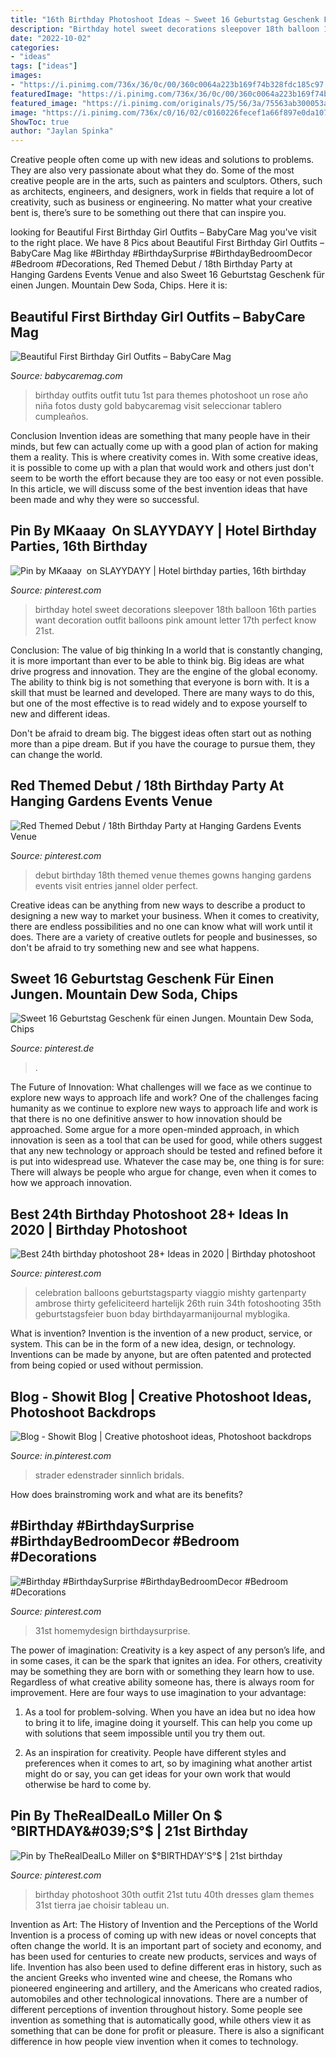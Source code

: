 ```yaml
---
title: "16th Birthday Photoshoot Ideas ~ Sweet 16 Geburtstag Geschenk Für Einen Jungen. Mountain Dew Soda, Chips"
description: "Birthday hotel sweet decorations sleepover 18th balloon 16th parties want decoration outfit balloons pink amount letter 17th perfect know 21st"
date: "2022-10-02"
categories:
- "ideas"
tags: ["ideas"]
images:
- "https://i.pinimg.com/736x/36/0c/00/360c0064a223b169f74b328fdc185c97.jpg"
featuredImage: "https://i.pinimg.com/736x/36/0c/00/360c0064a223b169f74b328fdc185c97.jpg"
featured_image: "https://i.pinimg.com/originals/75/56/3a/75563ab300053a6ecf5d6ceef2b7537f.jpg"
image: "https://i.pinimg.com/736x/c0/16/02/c0160226fecef1a66f897e0da10703b4.jpg"
ShowToc: true
author: "Jaylan Spinka"
---
```



Creative people often come up with new ideas and solutions to problems. They are also very passionate about what they do. Some of the most creative people are in the arts, such as painters and sculptors. Others, such as architects, engineers, and designers, work in fields that require a lot of creativity, such as business or engineering. No matter what your creative bent is, there’s sure to be something out there that can inspire you.

	

		
looking for Beautiful First Birthday Girl Outfits – BabyCare Mag you've visit to the right place. We have 8 Pics about Beautiful First Birthday Girl Outfits – BabyCare Mag like #Birthday #BirthdaySurprise #BirthdayBedroomDecor #Bedroom #Decorations, Red Themed Debut / 18th Birthday Party at Hanging Gardens Events Venue and also Sweet 16 Geburtstag Geschenk für einen Jungen. Mountain Dew Soda, Chips. Here it is:
		
    
## Beautiful First Birthday Girl Outfits – BabyCare Mag

<img loading=lazy src="https://www.babycaremag.com/wp-content/uploads/2018/01/First-Birthday-Baby-Girl-Outfit-4.jpg" onerror="this.onerror=null;this.src='https://tse1.mm.bing.net/th?id=OIP.STi6hx3MULrn7YLdm48plwHaLF&amp;pid=15.1';" alt="Beautiful First Birthday Girl Outfits – BabyCare Mag">

_Source: babycaremag.com_

>birthday outfits outfit tutu 1st para themes photoshoot un rose año niña fotos dusty gold babycaremag visit seleccionar tablero cumpleaños. 

	

Conclusion
Invention ideas are something that many people have in their minds, but few can actually come up with a good plan of action for making them a reality. This is where creativity comes in. With some creative ideas, it is possible to come up with a plan that would work and others just don't seem to be worth the effort because they are too easy or not even possible. In this article, we will discuss some of the best invention ideas that have been made and why they were so successful.

    
## Pin By MKaaay ️ On SLAYYDAYY | Hotel Birthday Parties, 16th Birthday

<img loading=lazy src="https://i.pinimg.com/736x/bb/e6/b6/bbe6b6fc7b5f36c39ab2aa39f1c458b5.jpg" onerror="this.onerror=null;this.src='https://tse2.mm.bing.net/th?id=OIP.UDnKAi6-wG5U7FT-UNxakwHaJ4&amp;pid=15.1';" alt="Pin by MKaaay ️ on SLAYYDAYY | Hotel birthday parties, 16th birthday">

_Source: pinterest.com_

>birthday hotel sweet decorations sleepover 18th balloon 16th parties want decoration outfit balloons pink amount letter 17th perfect know 21st. 

	

Conclusion: The value of big thinking
In a world that is constantly changing, it is more important than ever to be able to think big. Big ideas are what drive progress and innovation. They are the engine of the global economy.
The ability to think big is not something that everyone is born with. It is a skill that must be learned and developed. There are many ways to do this, but one of the most effective is to read widely and to expose yourself to new and different ideas.

Don't be afraid to dream big. The biggest ideas often start out as nothing more than a pipe dream. But if you have the courage to pursue them, they can change the world.

    
## Red Themed Debut / 18th Birthday Party At Hanging Gardens Events Venue

<img loading=lazy src="https://i.pinimg.com/originals/75/56/3a/75563ab300053a6ecf5d6ceef2b7537f.jpg" onerror="this.onerror=null;this.src='https://tse1.mm.bing.net/th?id=OIP.ZMCnCEhkc_TCiFeHhCrYTgHaLH&amp;pid=15.1';" alt="Red Themed Debut / 18th Birthday Party at Hanging Gardens Events Venue">

_Source: pinterest.com_

>debut birthday 18th themed venue themes gowns hanging gardens events visit entries jannel older perfect. 

	

Creative ideas can be anything from new ways to describe a product to designing a new way to market your business. When it comes to creativity, there are endless possibilities and no one can know what will work until it does. There are a variety of creative outlets for people and businesses, so don't be afraid to try something new and see what happens.

    
## Sweet 16 Geburtstag Geschenk Für Einen Jungen. Mountain Dew Soda, Chips

<img loading=lazy src="https://i.pinimg.com/736x/c0/16/02/c0160226fecef1a66f897e0da10703b4.jpg" onerror="this.onerror=null;this.src='https://tse3.mm.bing.net/th?id=OIP.paBJRS-ILGZWW2LosYs5BAHaJ3&amp;pid=15.1';" alt="Sweet 16 Geburtstag Geschenk für einen Jungen. Mountain Dew Soda, Chips">

_Source: pinterest.de_

>. 

	

The Future of Innovation: What challenges will we face as we continue to explore new ways to approach life and work?
One of the challenges facing humanity as we continue to explore new ways to approach life and work is that there is no one definitive answer to how innovation should be approached. Some argue for a more open-minded approach, in which innovation is seen as a tool that can be used for good, while others suggest that any new technology or approach should be tested and refined before it is put into widespread use. Whatever the case may be, one thing is for sure: There will always be people who argue for change, even when it comes to how we approach innovation.

    
## Best 24th Birthday Photoshoot 28+ Ideas In 2020 | Birthday Photoshoot

<img loading=lazy src="https://i.pinimg.com/736x/65/4e/3b/654e3ba24568d5df2b937d633ef50caa.jpg" onerror="this.onerror=null;this.src='https://tse4.mm.bing.net/th?id=OIP.PATKZlMyK8Vnt2Zqw76vfwAAAA&amp;pid=15.1';" alt="Best 24th birthday photoshoot 28+ Ideas in 2020 | Birthday photoshoot">

_Source: pinterest.com_

>celebration balloons geburtstagsparty viaggio mishty gartenparty ambrose thirty gefeliciteerd hartelijk 26th ruin 34th fotoshooting 35th geburtstagsfeier buon bday birthdayarmanijournal myblogika. 

	

What is invention?
Invention is the invention of a new product, service, or system. This can be in the form of a new idea, design, or technology. Inventions can be made by anyone, but are often patented and protected from being copied or used without permission.

    
## Blog - Showit Blog | Creative Photoshoot Ideas, Photoshoot Backdrops

<img loading=lazy src="https://i.pinimg.com/736x/36/0c/00/360c0064a223b169f74b328fdc185c97.jpg" onerror="this.onerror=null;this.src='https://tse2.mm.bing.net/th?id=OIP.Hi7sLx1FjYX0zk9pek5abgHaKv&amp;pid=15.1';" alt="Blog - Showit Blog | Creative photoshoot ideas, Photoshoot backdrops">

_Source: in.pinterest.com_

>strader edenstrader sinnlich bridals. 

	

How does brainstroming work and what are its benefits?
 

    
## #Birthday #BirthdaySurprise #BirthdayBedroomDecor #Bedroom #Decorations

<img loading=lazy src="https://i.pinimg.com/736x/92/95/b3/9295b37415a8f7e6b098ebf5a8723f18.jpg" onerror="this.onerror=null;this.src='https://tse4.mm.bing.net/th?id=OIP.1cT9ZSsFV106qXz7S7v13QHaJ3&amp;pid=15.1';" alt="#Birthday #BirthdaySurprise #BirthdayBedroomDecor #Bedroom #Decorations">

_Source: pinterest.com_

>31st homemydesign birthdaysurprise. 

	

The power of imagination:
Creativity is a key aspect of any person’s life, and in some cases, it can be the spark that ignites an idea. For others, creativity may be something they are born with or something they learn how to use. Regardless of what creative ability someone has, there is always room for improvement. Here are four ways to use imagination to your advantage: 
1. As a tool for problem-solving. When you have an idea but no idea how to bring it to life, imagine doing it yourself. This can help you come up with solutions that seem impossible until you try them out.

2. As an inspiration for creativity. People have different styles and preferences when it comes to art, so by imagining what another artist might do or say, you can get ideas for your own work that would otherwise be hard to come by.

    
## Pin By TheRealDealLo Miller On $°BIRTHDAY&#039;S°$ | 21st Birthday

<img loading=lazy src="https://i.pinimg.com/736x/3d/63/04/3d6304a065a6dfaff89a3dc15097a303.jpg" onerror="this.onerror=null;this.src='https://tse4.mm.bing.net/th?id=OIP.AJyNyX813h-goqcRMKG6ogHaK2&amp;pid=15.1';" alt="Pin by TheRealDealLo Miller on $°BIRTHDAY&#039;S°$ | 21st birthday">

_Source: pinterest.com_

>birthday photoshoot 30th outfit 21st tutu 40th dresses glam themes 31st tierra jae choisir tableau un. 

	

Invention as Art: The History of Invention and the Perceptions of the World
Invention is a process of coming up with new ideas or novel concepts that often change the world. It is an important part of society and economy, and has been used for centuries to create new products, services and ways of life. Invention has also been used to define different eras in history, such as the ancient Greeks who invented wine and cheese, the Romans who pioneered engineering and artillery, and the Americans who created radios, automobiles and other technological innovations.
There are a number of different perceptions of invention throughout history. Some people see invention as something that is automatically good, while others view it as something that can be done for profit or pleasure. There is also a significant difference in how people view invention when it comes to technology.


